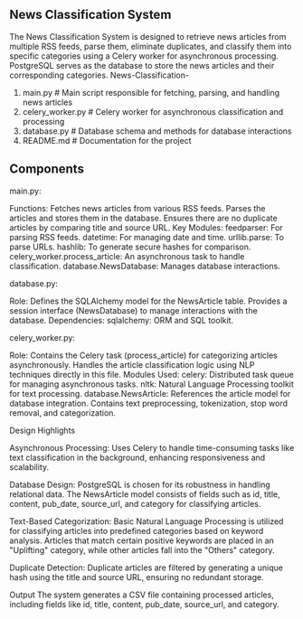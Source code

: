 ## News Classification System
The News Classification System is designed to retrieve news articles from multiple RSS feeds, parse them, eliminate duplicates, and classify them into specific categories using a Celery worker for asynchronous processing. PostgreSQL serves as the database to store the news articles and their corresponding categories.
News-Classification-

1) main.py                  # Main script responsible for fetching, parsing, and handling news articles
2) celery_worker.py         # Celery worker for asynchronous classification and processing
3) database.py              # Database schema and methods for database interactions
4) README.md                # Documentation for the project

## Components

main.py:

Functions:
Fetches news articles from various RSS feeds.
Parses the articles and stores them in the database.
Ensures there are no duplicate articles by comparing title and source URL.
Key Modules:
feedparser: For parsing RSS feeds.
datetime: For managing date and time.
urllib.parse: To parse URLs.
hashlib: To generate secure hashes for comparison.
celery_worker.process_article: An asynchronous task to handle classification.
database.NewsDatabase: Manages database interactions.

database.py:

Role:
Defines the SQLAlchemy model for the NewsArticle table.
Provides a session interface (NewsDatabase) to manage interactions with the database.
Dependencies:
sqlalchemy: ORM and SQL toolkit.

celery_worker.py:

Role:
Contains the Celery task (process_article) for categorizing articles asynchronously.
Handles the article classification logic using NLP techniques directly in this file.
Modules Used:
celery: Distributed task queue for managing asynchronous tasks.
nltk: Natural Language Processing toolkit for text processing.
database.NewsArticle: References the article model for database integration.
Contains text preprocessing, tokenization, stop word removal, and categorization.

Design Highlights

Asynchronous Processing:
Uses Celery to handle time-consuming tasks like text classification in the background, enhancing responsiveness and scalability.

Database Design:
PostgreSQL is chosen for its robustness in handling relational data.
The NewsArticle model consists of fields such as id, title, content, pub_date, source_url, and category for classifying articles.

Text-Based Categorization:
Basic Natural Language Processing is utilized for classifying articles into predefined categories based on keyword analysis.
Articles that match certain positive keywords are placed in an "Uplifting" category, while other articles fall into the "Others" category.

Duplicate Detection:
Duplicate articles are filtered by generating a unique hash using the title and source URL, ensuring no redundant storage.

Output
The system generates a CSV file containing processed articles, including fields like id, title, content, pub_date, source_url, and category.
